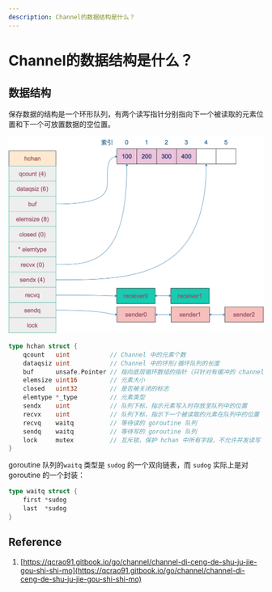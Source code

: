 ```yaml
---
description: Channel的数据结构是什么？
---
```


# Channel的数据结构是什么？

## 数据结构 <a id="shu-ju-jie-gou"></a>

保存数据的结构是一个环形队列，有两个读写指针分别指向下一个被读取的元素位置和下一个可放置数据的空位置。

![](../../.gitbook/assets/image%20%2865%29.png)

```go
type hchan struct {
    qcount   uint           // Channel 中的元素个数
    dataqsiz uint           // Channel 中的环形/循环队列的长度
    buf      unsafe.Pointer // 指向底层循环数组的指针（只针对有缓冲的 channel）
    elemsize uint16         // 元素大小
    closed   uint32         // 是否被关闭的标志
    elemtype *_type         // 元素类型
    sendx    uint           // 队列下标，指示元素写入时存放至队列中的位置
    recvx    uint           // 队列下标，指示下一个被读取的元素在队列中的位置
    recvq    waitq          // 等待读的 goroutine 队列
    sendq    waitq          // 等待写的 goroutine 队列
    lock     mutex          // 互斥锁，保护 hchan 中所有字段，不允许并发读写
}
```

goroutine 队列的`waitq` 类型是 `sudog` 的一个双向链表，而 `sudog` 实际上是对 goroutine 的一个封装：

```go
type waitq struct {
    first *sudog
    last  *sudog
}
```

## Reference

1. [https://qcrao91.gitbook.io/go/channel/channel-di-ceng-de-shu-ju-jie-gou-shi-shi-mo](https://qcrao91.gitbook.io/go/channel/channel-di-ceng-de-shu-ju-jie-gou-shi-shi-mo)

